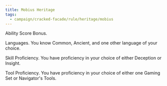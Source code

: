 ```yaml
---
title: Mobius Heritage
tags:
  - campaign/cracked-facade/rule/heritage/mobius
---
```


Ability Score Bonus.

Languages. You know Common, Ancient, and one other language of your choice.

Skill Proficiency. You have proficiency in your choice of either Deception or Insight.

Tool Proficiency. You have proficiency in your choice of either one Gaming Set or Navigator's Tools.
